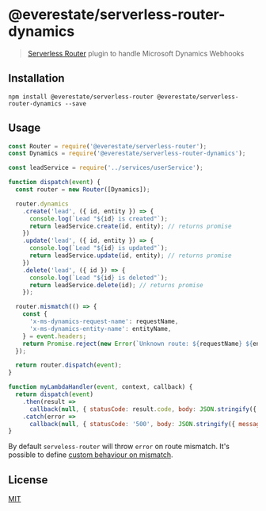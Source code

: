 # @everestate/serverless-router-dynamics

> [Serverless Router](https://github.com/everestate/serverless-router) plugin to handle Microsoft Dynamics Webhooks

## Installation

```
npm install @everestate/serverless-router @everestate/serverless-router-dynamics --save
```

## Usage

```javascript
const Router = require('@everestate/serverless-router');
const Dynamics = require('@everestate/serverless-router-dynamics');

const leadService = require('../services/userService');

function dispatch(event) {
  const router = new Router([Dynamics]);

  router.dynamics
    .create('lead', ({ id, entity }) => {
      console.log(`Lead "${id} is created"`);
      return leadService.create(id, entity); // returns promise
    })
    .update('lead', ({ id, entity }) => {
      console.log(`Lead "${id} is updated"`);
      return leadService.update(id, entity); // returns promise
    })
    .delete('lead', ({ id }) => {
      console.log(`Lead "${id} is deleted"`);
      return leadService.delete(id); // returns promise
    });

  router.mismatch(() => {
    const {
      'x-ms-dynamics-request-name': requestName,
      'x-ms-dynamics-entity-name': entityName,
    } = event.headers;
    return Promise.reject(new Error(`Unknown route: ${requestName} ${entityName}`));
  });

  return router.dispatch(event);
}

function myLambdaHandler(event, context, callback) {
  return dispatch(event)
    .then(result =>
      callback(null, { statusCode: result.code, body: JSON.stringify({ payload: result.payload }) }))
    .catch(error =>
      callback(null, { statusCode: '500', body: JSON.stringify({ message: error.message }) }));
}
```

By default `serveless-router` will throw `error` on route mismatch.
It's possible to define [custom behaviour on mismatch](https://github.com/everestate/serverless-router#when-route-is-mismatched).

## License

[MIT](./LICENSE)
